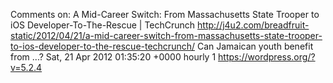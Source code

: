 Comments on: A Mid-Career Switch: From Massachusetts State Trooper to iOS Developer-To-The-Rescue | TechCrunch http://j4u2.com/breadfruit-static/2012/04/21/a-mid-career-switch-from-massachusetts-state-trooper-to-ios-developer-to-the-rescue-techcrunch/ Can Jamaican youth benefit from ...? Sat, 21 Apr 2012 01:35:20 +0000  hourly   1  https://wordpress.org/?v=5.2.4